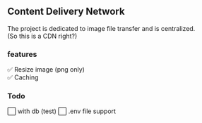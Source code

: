 ## Content Delivery Network

The project is dedicated to image file transfer and is centralized.  
(So this is a CDN right?)  

### features
✅ Resize image (png only)  
✅ Caching  

### Todo
⬜ with db (test)
⬜ .env file support
